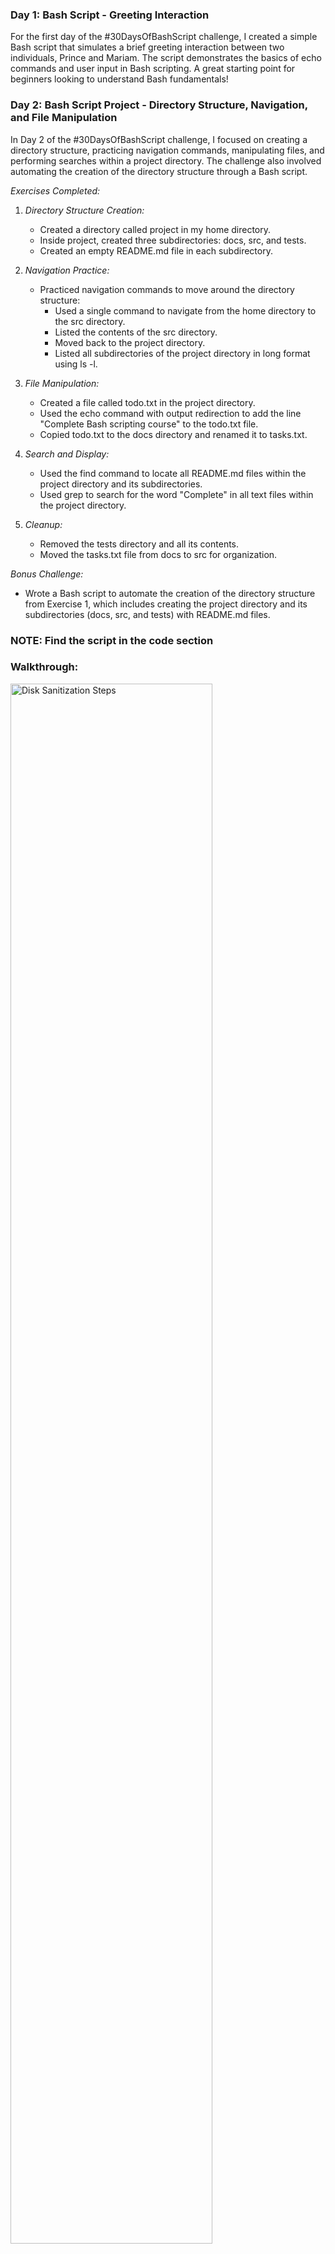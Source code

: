 ### Day 1: Bash Script - Greeting Interaction


For the first day of the #30DaysOfBashScript challenge, I created a simple Bash script that simulates a brief greeting interaction between two individuals, Prince and Mariam. The script demonstrates the basics of echo commands and user input in Bash scripting. A great starting point for beginners looking to understand Bash fundamentals!


### Day 2: Bash Script Project - Directory Structure, Navigation, and File Manipulation

In Day 2 of the #30DaysOfBashScript challenge, I focused on creating a directory structure, practicing navigation commands, manipulating files, and performing searches within a project directory. The challenge also involved automating the creation of the directory structure through a Bash script.

*Exercises Completed:*

1. *Directory Structure Creation:*
   - Created a directory called project in my home directory.
   - Inside project, created three subdirectories: docs, src, and tests.
   - Created an empty README.md file in each subdirectory.

2. *Navigation Practice:*
   - Practiced navigation commands to move around the directory structure:
     - Used a single command to navigate from the home directory to the src directory.
     - Listed the contents of the src directory.
     - Moved back to the project directory.
     - Listed all subdirectories of the project directory in long format using ls -l.

3. *File Manipulation:*
   - Created a file called todo.txt in the project directory.
   - Used the echo command with output redirection to add the line "Complete Bash scripting course" to the todo.txt file.
   - Copied todo.txt to the docs directory and renamed it to tasks.txt.

4. *Search and Display:*
   - Used the find command to locate all README.md files within the project directory and its subdirectories.
   - Used grep to search for the word "Complete" in all text files within the project directory.

5. *Cleanup:*
   - Removed the tests directory and all its contents.
   - Moved the tasks.txt file from docs to src for organization.

*Bonus Challenge:*
- Wrote a Bash script to automate the creation of the directory structure from Exercise 1, which includes creating the project directory and its subdirectories (docs, src, and tests) with README.md files.

### NOTE: Find the script in the code section

### Walkthrough:
<img src="https://i.imgur.com/j2f0M8J.png" width="80%" alt="Disk Sanitization Steps"/>
<br />
<br />
<img src="https://i.imgur.com/yTHqkST.png" width="80%" alt="Disk Sanitization Steps"/>
<br />
<br />
<img src="https://i.imgur.com/VceHrKd.png" width="80%" alt="Disk Sanitization Steps"/>
<br />
<br />
<img src="https://i.imgur.com/86bn0iL.png" width="80%" alt="Disk Sanitization Steps"/>
<br />
<br />
<img src="https://i.imgur.com/yQl29mY.png" width="80%" alt="Disk Sanitization Steps"/>
<br />
<br />
<img src="https://i.imgur.com/bUZ2mIg.png" width="80%" alt="Disk Sanitization Steps"/>
<br />
<br />

This exercise helped me solidify my understanding of basic Bash commands, file manipulation, and navigation while also introducing me to directory management and search commands within the terminal. The automation part, with the Bash script, provided hands-on experience in scripting for task automation.


### Day 3: Interactive Bash Script

This script is part of my 30-day Bash scripting challenge. In this project, I created an interactive script that performs the following tasks:

	•	Asks the user for their name and age, then confirms the details entered.
	•	Reads a list of the user’s favorite books and adds one to the list.
	•	Asks for the user’s mentor and favorite impactful messages.
	•	Displays the current user, directory, and the system’s date/time using command substitution.
	•	Accepts two numeric command-line arguments to perform basic arithmetic operations (addition, subtraction, multiplication).

Key Concepts:

	•	User Input: Using read to get user input.
	•	Arrays: Declaring and working with arrays to store and display data.
	•	Command Substitution: Using $(...) to execute commands and store their outputs (e.g., getting current user and directory).
	•	Arithmetic Operations: Performing basic operations on command-line inputs.
